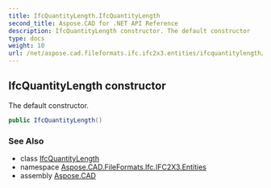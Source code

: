 ```yaml
---
title: IfcQuantityLength.IfcQuantityLength
second_title: Aspose.CAD for .NET API Reference
description: IfcQuantityLength constructor. The default constructor
type: docs
weight: 10
url: /net/aspose.cad.fileformats.ifc.ifc2x3.entities/ifcquantitylength/ifcquantitylength/
---
```

## IfcQuantityLength constructor

The default constructor.

```csharp
public IfcQuantityLength()
```

### See Also

* class [IfcQuantityLength](../)
* namespace [Aspose.CAD.FileFormats.Ifc.IFC2X3.Entities](../../ifcquantitylength/)
* assembly [Aspose.CAD](../../../)


